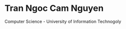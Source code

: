 
<html>
<body>
<h1>Tran Ngoc Cam Nguyen</h1>
<p>Computer Science - University of Information Technogoly</p>
</body>
</html>
